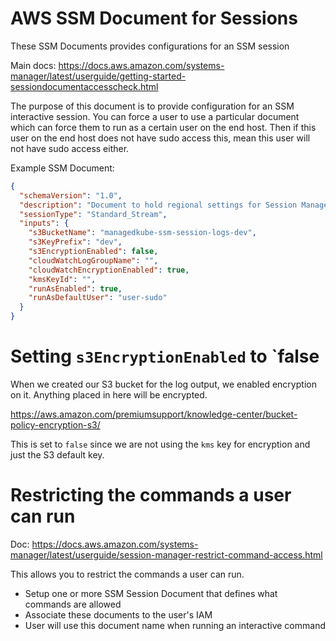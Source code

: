 AWS SSM Document for Sessions
==============================
These SSM Documents provides configurations for an SSM session

Main docs: https://docs.aws.amazon.com/systems-manager/latest/userguide/getting-started-sessiondocumentaccesscheck.html

The purpose of this document is to provide configuration for an SSM interactive session.  You can force a user to use a particular document which can force them to run as a certain user on the end host.  Then if this user on the end host does not have sudo access this, mean this user will not have sudo access either.

Example SSM Document:
```json
{
  "schemaVersion": "1.0",
  "description": "Document to hold regional settings for Session Manager",
  "sessionType": "Standard_Stream",
  "inputs": {
    "s3BucketName": "managedkube-ssm-session-logs-dev",
    "s3KeyPrefix": "dev",
    "s3EncryptionEnabled": false,
    "cloudWatchLogGroupName": "",
    "cloudWatchEncryptionEnabled": true,
    "kmsKeyId": "",
    "runAsEnabled": true,
    "runAsDefaultUser": "user-sudo"
  }
}
```

# Setting `s3EncryptionEnabled` to `false
When we created our S3 bucket for the log output, we enabled encryption on it.  Anything placed in here will be encrypted.

https://aws.amazon.com/premiumsupport/knowledge-center/bucket-policy-encryption-s3/

This is set to `false` since we are not using the `kms` key for encryption and just the S3 default key.

# Restricting the commands a user can run
Doc: https://docs.aws.amazon.com/systems-manager/latest/userguide/session-manager-restrict-command-access.html

This allows you to restrict the commands a user can run.
* Setup one or more SSM Session Document that defines what commands are allowed
* Associate these documents to the user's IAM
* User will use this document name when running an interactive command
